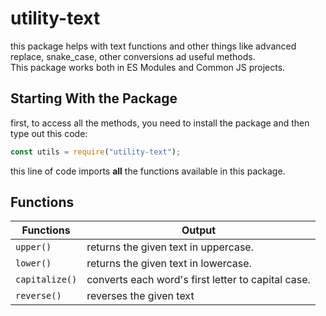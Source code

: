 # utility-text
this package helps with text functions and other things like advanced replace, snake_case, other conversions ad useful methods.
<br>This package works both in ES Modules and Common JS projects.

## Starting With the Package
first, to access all the methods, you need to install the package and then type out this code:
```js
const utils = require("utility-text");
```
this line of code imports <b>all</b> the functions available in this package.

## Functions
| Functions | Output                               |
|---------|--------------------------------------|
| `upper()` | returns the given text in uppercase. |
| `lower()` | returns the given text in lowercase. |
| `capitalize()` | converts each word's first letter to capital case. |
| `reverse()` | reverses the given text |